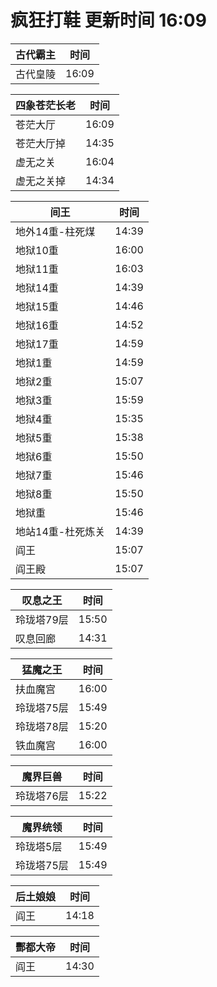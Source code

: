 # 疯狂打鞋 更新时间 16:09

| 古代霸主   | 时间    |
|--------|-------|
| 古代皇陵 | 16:09 |

| 四象苍茫长老   | 时间    |
|--------|-------|
| 苍茫大厅 | 16:09 |
| 苍茫大厅掉 | 14:35 |
| 虚无之关 | 16:04 |
| 虚无之关掉 | 14:34 |

| 间王   | 时间    |
|--------|-------|
| 地外14重-柱死煤 | 14:39 |
| 地狱10重 | 16:00 |
| 地狱11重 | 16:03 |
| 地狱14重 | 14:39 |
| 地狱15重 | 14:46 |
| 地狱16重 | 14:52 |
| 地狱17重 | 14:59 |
| 地狱1重 | 14:59 |
| 地狱2重 | 15:07 |
| 地狱3重 | 15:59 |
| 地狱4重 | 15:35 |
| 地狱5重 | 15:38 |
| 地狱6重 | 15:50 |
| 地狱7重 | 15:46 |
| 地狱8重 | 15:50 |
| 地狱重 | 15:46 |
| 地站14重-杜死炼关 | 14:39 |
| 阎王 | 15:07 |
| 阎王殿 | 15:07 |

| 叹息之王   | 时间    |
|--------|-------|
| 玲珑塔79层 | 15:50 |
| 叹息回廊 | 14:31 |

| 猛魔之王   | 时间    |
|--------|-------|
| 扶血魔宫 | 16:00 |
| 玲珑塔75层 | 15:49 |
| 玲珑塔78层 | 15:20 |
| 铁血魔宫 | 16:00 |

| 魔界巨兽   | 时间    |
|--------|-------|
| 玲珑塔76层 | 15:22 |

| 魔界统领   | 时间    |
|--------|-------|
| 玲珑塔5层 | 15:49 |
| 玲珑塔75层 | 15:49 |

| 后土娘娘   | 时间    |
|--------|-------|
| 阎王 | 14:18 |

| 酆都大帝   | 时间    |
|--------|-------|
| 阎王 | 14:30 |
